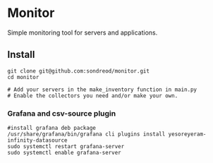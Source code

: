 # Monitor

Simple monitoring tool for servers and applications.

## Install

```shell script
git clone git@github.com:sondreod/monitor.git
cd monitor

# Add your servers in the make_inventory function in main.py
# Enable the collectors you need and/or make your own.
```


### Grafana and csv-source plugin
```shell script
#install grafana deb package
/usr/share/grafana/bin/grafana cli plugins install yesoreyeram-infinity-datasource
sudo systemctl restart grafana-server
sudo systemctl enable grafana-server
```